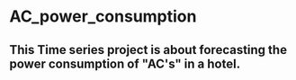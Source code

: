 # AC_power_consumption
## This Time series project is about forecasting the power consumption of "AC's" in a hotel.
